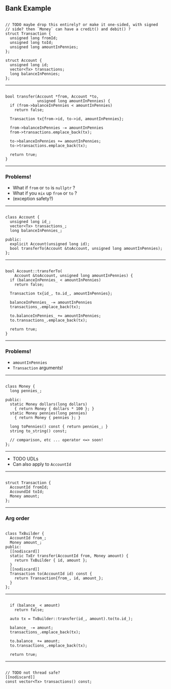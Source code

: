 ## Bank Example

<pre><code class="cpp" data-trim>
// TODO maybe drop this entirely? or make it one-sided, with signed
// side? then `Money` can have a credit() and debit() ?
struct Transaction {
  unsigned long fromId; 
  unsigned long toId;
  unsigned long amountInPennies; 
};

struct Account {
  unsigned long id;
  vector&lt;Tx> transactions;
  long balanceInPennies;
};
</code></pre>

---

<pre><code class="cpp" data-trim>
bool transfer(Account *from, Account *to, 
              unsigned long amountInPennies) {
  if (from->balanceInPennies < amountInPennies)
    return false;              
    
  Transaction tx{from->id, to->id, amountInPennies};
  
  from->balanceInPennies -= amountInPennies
  from->transactions.emplace_back(tx);
  
  to->balanceInPennies += amountInPennies;
  to->transactions.emplace_back(tx);
  
  return true;
}
</code></pre>

---

### Problems!

* What if `from` or `to` is `nullptr` ?
* What if you `mix` up `from` or `to` ?
* (exception safety?)

---

<pre><code class="cpp" data-trim>
class Account {
  unsigned long id_;
  vector&lt;Tx> transactions_;
  long balanceInPennies_;
  
public:
  explicit Account(unsigned long id);
  bool transferTo(Account &amp;toAccount, unsigned long amountInPennies);
};
</code></pre>

---

<pre><code class="cpp" data-trim>
bool Account::transferTo(
    Account &amp;toAccount, unsigned long amountInPennies) {
  if (balanceInPennies_ < amountInPennies)
    return false;              
    
  Transaction tx{id_, to.id_, amountInPennies};
  
  balanceInPennies_ -= amountInPennies
  transactions_.emplace_back(tx);
  
  to.balanceInPennies_ += amountInPennies;
  to.transactions_.emplace_back(tx);
  
  return true;
}
</code></pre>

---

### Problems!

* `amountInPennies`
* `Transaction` arguments!

---

<pre><code class="cpp" data-trim>
class Money {
  long pennies_;

public:
  static Money dollars(long dollars)
    { return Money { dollars * 100 }; }
  static Money pennies(long pennies) 
    { return Money { pennies }; }
  
  long toPennies() const { return pennies_; }
  string to_string() const;
  
  // comparison, etc ... operator <=> soon!
};
</code></pre>

---

* TODO UDLs
* Can also apply to `AccountId`

---

<pre><code class="cpp" data-trim>
struct Transaction {
  AccountId fromId; 
  AccoundId toId;
  Money amount; 
};
</code></pre>

---

### Arg order

<pre><code class="cpp" data-trim>
class TxBuilder {
  AccountId from_;
  Money amount_;
public:
  [[nodiscard]]
  static TxEr transfer(AccountId from, Money amount) {
    return TxBuilder { id, amount };
  }
  [[nodiscard]]
  Transaction to(AccountId id) const {
    return Transaction{from_, id, amount_};
  }
};
</code></pre>

---

<pre><code class="cpp" data-trim>
  if (balance_ < amount)
    return false;              
    
  auto tx = TxBuilder::transfer(id_, amount).to(to.id_);
  
  balance_ -= amount;
  transactions_.emplace_back(tx);
  
  to.balance_ += amount;
  to.transactions_.emplace_back(tx);
  
  return true;
</code></pre>

---

<pre><code class="cpp" data-trim>
// TODO not thread safe?
[[nodiscard]]
const vector&lt;Tx> transactions() const;
</code></pre>
